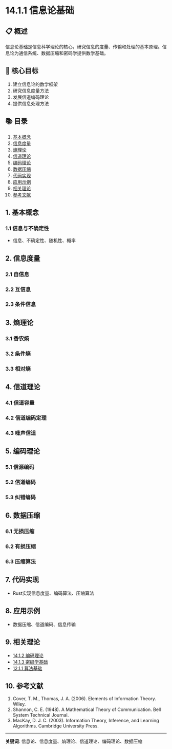 # 14.1.1 信息论基础

## 📋 概述
信息论基础是信息科学理论的核心，研究信息的度量、传输和处理的基本原理。信息论为通信系统、数据压缩和密码学提供数学基础。

## 🎯 核心目标
1. 建立信息论的数学框架
2. 研究信息度量方法
3. 发展信道编码理论
4. 提供信息处理方法

## 📚 目录
1. [基本概念](#1-基本概念)
2. [信息度量](#2-信息度量)
3. [熵理论](#3-熵理论)
4. [信道理论](#4-信道理论)
5. [编码理论](#5-编码理论)
6. [数据压缩](#6-数据压缩)
7. [代码实现](#7-代码实现)
8. [应用示例](#8-应用示例)
9. [相关理论](#9-相关理论)
10. [参考文献](#10-参考文献)

## 1. 基本概念
### 1.1 信息与不确定性
- 信息、不确定性、随机性、概率

## 2. 信息度量
### 2.1 自信息
### 2.2 互信息
### 2.3 条件信息

## 3. 熵理论
### 3.1 香农熵
### 3.2 条件熵
### 3.3 相对熵

## 4. 信道理论
### 4.1 信道容量
### 4.2 信道编码定理
### 4.3 噪声信道

## 5. 编码理论
### 5.1 信源编码
### 5.2 信道编码
### 5.3 纠错编码

## 6. 数据压缩
### 6.1 无损压缩
### 6.2 有损压缩
### 6.3 压缩算法

## 7. 代码实现
- Rust实现信息度量、编码算法、压缩算法

## 8. 应用示例
- 数据压缩、信道编码、信息传输

## 9. 相关理论
- [14.1.2 编码理论](14.1.2_编码理论.md)
- [14.1.3 密码学基础](14.1.3_密码学基础.md)
- [12.1.1 算法基础](../12_Algorithm_Theory/12.1.1_算法基础.md)

## 10. 参考文献
1. Cover, T. M., Thomas, J. A. (2006). Elements of Information Theory. Wiley.
2. Shannon, C. E. (1948). A Mathematical Theory of Communication. Bell System Technical Journal.
3. MacKay, D. J. C. (2003). Information Theory, Inference, and Learning Algorithms. Cambridge University Press.

---
**关键词**: 信息论、信息度量、熵理论、信道理论、编码理论、数据压缩 